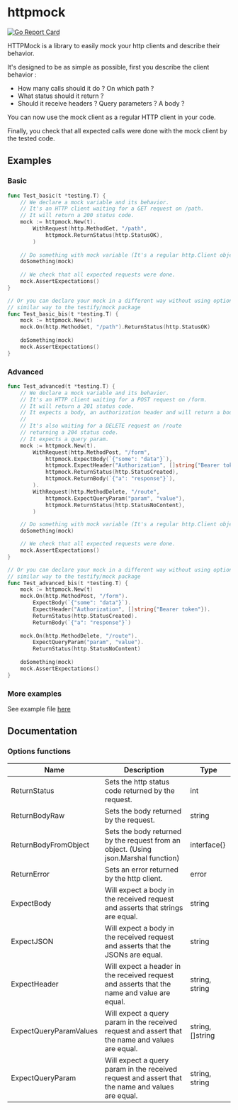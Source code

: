# httpmock

[![Go Report Card](https://goreportcard.com/badge/github.com/oupo1337/httpmock)](https://goreportcard.com/report/github.com/oupo1337/httpmock)

HTTPMock is a library to easily mock your http clients and describe their behavior.

It's designed to be as simple as possible, first you describe the client behavior :
 - How many calls should it do ? On which path ?
 - What status should it return ?
 - Should it receive headers ? Query parameters ? A body ?

You can now use the mock client as a regular HTTP client in your code.

Finally, you check that all expected calls were done with the mock client by the tested code. 

## Examples

### Basic

```go
func Test_basic(t *testing.T) {
    // We declare a mock variable and its behavior.
    // It's an HTTP client waiting for a GET request on /path.
    // It will return a 200 status code.
    mock := httpmock.New(t).
        WithRequest(http.MethodGet, "/path",
            httpmock.ReturnStatus(http.StatusOK), 
        )
	
    // Do something with mock variable (It's a regular http.Client object).
    doSomething(mock)
	
    // We check that all expected requests were done. 
    mock.AssertExpectations()
}

// Or you can declare your mock in a different way without using option functions
// similar way to the testify/mock package
func Test_basic_bis(t *testing.T) {
	mock := httpmock.New(t)
	mock.On(http.MethodGet, "/path").ReturnStatus(http.StatusOK)
	
	doSomething(mock)
	mock.AssertExpectations()
}
```

### Advanced

```go
func Test_advanced(t *testing.T) {
    // We declare a mock variable and its behavior.
    // It's an HTTP client waiting for a POST request on /form.
    // It will return a 201 status code.
    // It expects a body, an authorization header and will return a body
    //
    // It's also waiting for a DELETE request on /route
    // returning a 204 status code.
    // It expects a query param.
    mock := httpmock.New(t).
        WithRequest(http.MethodPost, "/form",
            httpmock.ExpectBody(`{"some": "data"}`),
            httpmock.ExpectHeader("Authorization", []string{"Bearer token"}),
            httpmock.ReturnStatus(http.StatusCreated),
            httpmock.ReturnBody(`{"a": "response"}`),
        ).
        WithRequest(http.MethodDelete, "/route",
            httpmock.ExpectQueryParam("param", "value"),
            httpmock.ReturnStatus(http.StatusNoContent),
        )

    // Do something with mock variable (It's a regular http.Client object).
    doSomething(mock)

    // We check that all expected requests were done. 
    mock.AssertExpectations()
}

// Or you can declare your mock in a different way without using option functions
// similar way to the testify/mock package
func Test_advanced_bis(t *testing.T) {
	mock := httpmock.New(t)
	mock.On(http.MethodPost, "/form").
		ExpectBody(`{"some": "data"}`).
		ExpectHeader("Authorization", []string{"Bearer token"}).
		ReturnStatus(http.StatusCreated).
		ReturnBody(`{"a": "response"}`)
	
	mock.On(http.MethodDelete, "/route").
		ExpectQueryParam("param", "value").
		ReturnStatus(http.StatusNoContent)
	
	doSomething(mock)
	mock.AssertExpectations()
}
```

### More examples

See example file [here](examples/example_test.go)

## Documentation

### Options functions

| Name                   | Description                                                                                      | Type             |
|------------------------|--------------------------------------------------------------------------------------------------|------------------|
| ReturnStatus           | Sets the http status code returned by the request.                                               | int              |
| ReturnBodyRaw          | Sets the body returned by the request.                                                           | string           |
| ReturnBodyFromObject   | Sets the body returned by the request from an object. (Using json.Marshal function)              | interface{}      |
| ReturnError            | Sets an error returned by the http client.                                                       | error            |
| ExpectBody             | Will expect a body in the received request and asserts that strings are equal.                   | string           |
| ExpectJSON             | Will expect a body in the received request and asserts that the JSONs are equal.                 | string           |
| ExpectHeader           | Will expect a header in the received request and asserts that the name and value are equal.      | string, string   |
| ExpectQueryParamValues | Will expect a query param in the received request and assert that the name and values are equal. | string, []string |
| ExpectQueryParam       | Will expect a query param in the received request and assert that the name and values are equal. | string, string   |

